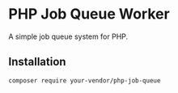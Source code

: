 # PHP Job Queue Worker

A simple job queue system for PHP.

## Installation
```
composer require your-vendor/php-job-queue
```

